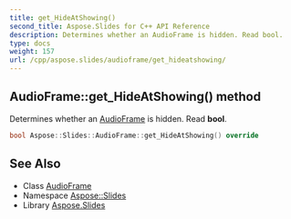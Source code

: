 ```yaml
---
title: get_HideAtShowing()
second_title: Aspose.Slides for C++ API Reference
description: Determines whether an AudioFrame is hidden. Read bool.
type: docs
weight: 157
url: /cpp/aspose.slides/audioframe/get_hideatshowing/
---
```

## AudioFrame::get_HideAtShowing() method


Determines whether an [AudioFrame](../) is hidden. Read **bool**.

```cpp
bool Aspose::Slides::AudioFrame::get_HideAtShowing() override
```

## See Also

* Class [AudioFrame](./)
* Namespace [Aspose::Slides](../)
* Library [Aspose.Slides](../../)